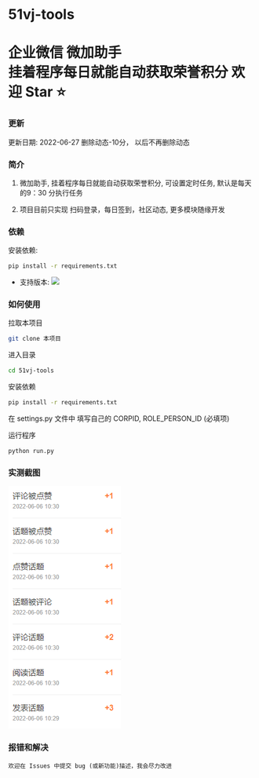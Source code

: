 # 51vj-tools
企业微信 微加助手  
挂着程序每日就能自动获取荣誉积分 欢迎 Star ⭐
=======
### 更新
更新日期: 2022-06-27
删除动态-10分， 以后不再删除动态

### 简介

1. 微加助手, 挂着程序每日就能自动获取荣誉积分, 可设置定时任务, 默认是每天的9：30 分执行任务

2. 项目目前只实现 扫码登录，每日签到，社区动态, 更多模块随缘开发

### 依赖

安装依赖: 
```bash
pip install -r requirements.txt
```

* 支持版本: ![](https://img.shields.io/badge/Python-3.0+-blue.svg)


### 如何使用
拉取本项目
```bash
git clone 本项目
```
进入目录
```bash
cd 51vj-tools
```
安装依赖
```bash
pip install -r requirements.txt
```

在 settings.py 文件中 填写自己的 CORPID, ROLE_PERSON_ID (必填项)

运行程序
```bash
python run.py
```

### 实测截图

![图片标题](https://github.com/aiden2048/51vj-tools/blob/main/images/%E6%90%9C%E7%8B%97%E6%88%AA%E5%9B%BE20220606113410.png)
### 报错和解决

    欢迎在 Issues 中提交 bug (或新功能)描述，我会尽力改进
